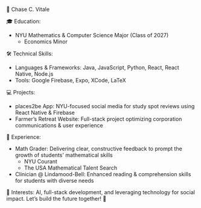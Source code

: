🌟 Chase C. Vitale

🎓 Education:
  - NYU Mathematics & Computer Science Major (Class of 2027)
    - Economics Minor

🛠 Technical Skills:
  - Languages & Frameworks: Java, JavaScript, Python, React, React Native, Node.js
  - Tools: Google Firebase, Expo, XCode, LaTeX

💻 Projects:
  - places2be App: NYU-focused social media for study spot reviews using React Native & Firebase
  - Farmer’s Retreat Website: Full-stack project optimizing corporation communications & user experience

👔 Experience:
  - Math Grader: Delivering clear, constructive feedback to prompt the growth of students' mathematical skills
    - NYU Courant 
    - The USA Mathematical Talent Search
  - Clinician @ Lindamood-Bell: Enhanced reading & comprehension skills for students with diverse needs

🎯 Interests: AI, full-stack development, and leveraging technology for social impact. Let’s build the future together! 🚀

